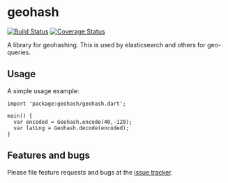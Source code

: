 # geohash

[![Build Status](https://travis-ci.org/llamadonica/dart-geohash.svg)](https://travis-ci.org/llamadonica/dart-geohash)
[![Coverage Status](https://coveralls.io/repos/llamadonica/dart-geohash/badge.svg?branch=master&service=github)](https://coveralls.io/github/llamadonica/dart-geohash?branch=master)

A library for geohashing. This is used by elasticsearch and others for geo-queries.

## Usage

A simple usage example:

    import 'package:geohash/geohash.dart';

    main() {
      var encoded = Geohash.encode(40,-120);
      var latLng = Geohash.decode(encoded);
    }

## Features and bugs

Please file feature requests and bugs at the [issue tracker][tracker].

[tracker]: https://github.com/llamadonica/dart-geohash/issues
